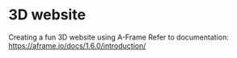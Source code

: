 # 3D website
Creating a fun 3D website using A-Frame
Refer to documentation: https://aframe.io/docs/1.6.0/introduction/
